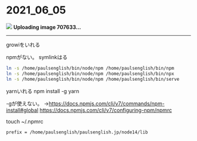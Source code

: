 # 2021_06_05
![](2021-06-05-14-27-29.png)
**Uploading image 707633...**

---
growiをいれる


npmがない。
symlinkはる

```sh
ln -s /home/paulsenglish/bin/node/npm /home/paulsenglish/bin/npm
ln -s /home/paulsenglish/bin/node/npm /home/paulsenglish/bin/npx
ln -s /home/paulsenglish/bin/node/npm /home/paulsenglish/bin/serve
```

yarnいれる
npm install -g yarn

-gが使えない。
→https://docs.npmjs.com/cli/v7/commands/npm-install#global
https://docs.npmjs.com/cli/v7/configuring-npm/npmrc


touch ~/.npmrc

```.npmrc
prefix = /home/paulsenglish/paulsenglish.jp/node14/lib
```
